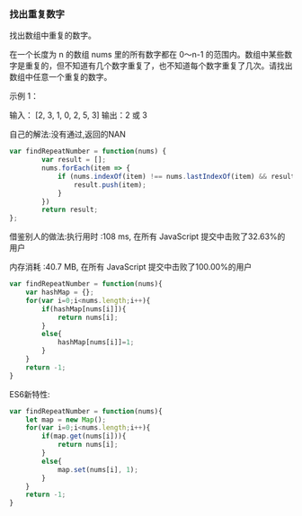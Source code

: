 ### 找出重复数字

找出数组中重复的数字。


在一个长度为 n 的数组 nums 里的所有数字都在 0～n-1 的范围内。数组中某些数字是重复的，但不知道有几个数字重复了，也不知道每个数字重复了几次。请找出数组中任意一个重复的数字。

示例 1：

输入：
[2, 3, 1, 0, 2, 5, 3]
输出：2 或 3 

自己的解法:没有通过,返回的NAN

```js
var findRepeatNumber = function(nums) {
        var result = [];
        nums.forEach(item => {
            if (nums.indexOf(item) !== nums.lastIndexOf(item) && result.indexOf(item) == -1) {
                result.push(item);
            }
        })
        return result;
};
```

借鉴别人的做法:执行用时 :108 ms, 在所有 JavaScript 提交中击败了32.63%的用户

内存消耗 :40.7 MB, 在所有 JavaScript 提交中击败了100.00%的用户

```js
var findRepeatNumber = function(nums){
    var hashMap = {};
    for(var i=0;i<nums.length;i++){
        if(hashMap[nums[i]]){
            return nums[i];
        }
        else{
            hashMap[nums[i]]=1;
        }
    }
    return -1;
}
```

ES6新特性:

```js
var findRepeatNumber = function(nums){
    let map = new Map();
    for(var i=0;i<nums.length;i++){
        if(map.get(nums[i])){
            return nums[i];
        }
        else{
            map.set(nums[i], 1);
        }
    }
    return -1;
}
```

